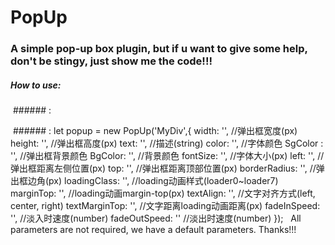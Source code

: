 # PopUp 

### A simple pop-up box plugin, but if u want to give some help, don't be stingy, just show me the code!!!

##### How to use:
  ###### <html>:
    <div id="MyDiv"></div>
  ###### <js>:
    let popup = new PopUp('MyDiv',{
        width: '', //弹出框宽度(px)
        height: '', //弹出框高度(px)
        text: '', //描述(string)
        color: '', //字体颜色
        SgColor : '', //弹出框背景颜色
        BgColor: '', //背景颜色
        fontSize: '',	//字体大小(px)
        left: '', //弹出框距离左侧位置(px)
        top: '',	//弹出框距离顶部位置(px)
        borderRadius: '', //弹出框边角(px)
        loadingClass: '', //loading动画样式(loader0~loader7)
        marginTop: '', //loading动画margin-top(px)
        textAlign: '', //文字对齐方式(left, center, right)
        textMarginTop: '', //文字距离loading动画距离(px)
        fadeInSpeed: '',	//淡入时速度(number)
        fadeOutSpeed: ''	//淡出时速度(number)
    });
    All parameters are not required, we have a default parameters.
    Thanks!!!
